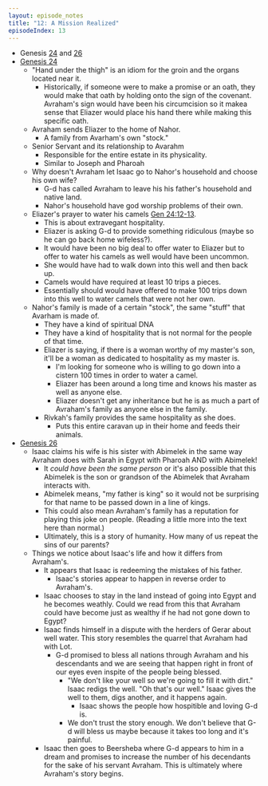 ```yaml
---
layout: episode_notes
title: "12: A Mission Realized"
episodeIndex: 13
---
```

- Genesis [24](https://www.bible.com/bible/111/GEN.24.NIV) and [26](https://www.bible.com/bible/111/GEN.26.NIV)
- [Genesis 24](https://www.bible.com/bible/111/GEN.24.NIV)
  - "Hand under the thigh" is an idiom for the groin and the organs located near it.
    - Historically, if someone were to make a promise or an oath, they would make that oath by holding onto the sign of the covenant. Avraham's sign would have been his circumcision so it makea sense that Eliazer would place his hand there while making this specific oath.
  - Avraham sends Eliazer to the home of Nahor.
    - A family from Avarham's own "stock."
  - Senior Servant and its relationship to Avarahm
    - Responsible for the entire estate in its physicality.
    - Similar to Joseph and Pharoah
  - Why doesn't Avraham let Isaac go to Nahor's household and choose his own wife?
    - G-d has called Avraham to leave his his father's household and native land.
    - Nahor's household have god worship problems of their own.
  - Eliazer's prayer to water his camels [Gen 24:12-13](https://www.bible.com/bible/111/GEN.24.NIV).
    - This is about extravegant hospitality.
    - Eliazer is asking G-d to provide something ridiculous (maybe so he can go back home wifeless?).
    - It would have been no big deal to offer water to Eliazer but to offer to water his camels as well would have been uncommon.
    - She would have had to walk down into this well and then back up.
    - Camels would have required at least 10 trips a pieces.
    - Essentially should would have offered to make 100 trips down into this well to water camels that were not her own.
  - Nahor's family is made of a certain "stock", the same "stuff" that Avarham is made of.
    - They have a kind of spiritual DNA
    - They have a kind of hospitality that is not normal for the people of that time.
    - Eliazer is saying, if there is a woman worthy of my master's son, it'll be a woman as dedicated to hospitality as my master is.
      - I'm looking for someone who is willing to go down into a cistern 100 times in order to water a camel.
      - Eliazer has been around a long time and knows his master as well as anyone else.
      - Eliazer doesn't get any inheritance but he is as much a part of Avraham's family as anyone else in the family.
    - Rivkah's family provides the same hospitality as she does.
      - Puts this entire caravan up in their home and feeds their animals.
- [Genesis 26](https://www.bible.com/bible/111/GEN.26.NIV)
  - Isaac claims his wife is his sister with Abimelek in the same way Avraham does with Sarah in Egypt with Pharoah AND with Abimelek!
    - It *could have been the same person* or it's also possible that this Abimelek is the son or grandson of the Abimelek that Avraham interacts with.
    - Abimelek means, "my father is king" so it would not be surprising for that name to be passed down in a line of kings.
    - This could also mean Avraham's family has a reputation for playing this joke on people. (Reading a little more into the text here than normal.)
    - Ultimately, this is a story of humanity. How many of us repeat the sins of our parents?
  - Things we notice about Isaac's life and how it differs from Avraham's.
    - It appears that Isaac is redeeming the mistakes of his father.
      - Isaac's stories appear to happen in reverse order to Avraham's.
    - Isaac chooses to stay in the land instead of going into Egypt and he becomes weathly. Could we read from this that Avraham could have become just as wealthy if he had not gone down to Egypt?
    - Isaac finds himself in a dispute with the herders of Gerar about well water. This story resembles the quarrel that Avraham had with Lot.
      - G-d promised to bless all nations through Avraham and his descendants and we are seeing that happen right in front of our eyes even inspite of the people being blessed.
        - "We don't like your well so we're going to fill it with dirt." Isaac redigs the well. "Oh that's our well." Isaac gives the well to them, digs another, and it happens again.
          - Isaac shows the people how hospitible and loving G-d is.
        - We don't trust the story enough. We don't believe that G-d will bless us maybe because it takes too long and it's painful.
    - Isaac then goes to Beersheba where G-d appears to him in a dream and promises to increase the number of his decendants for the sake of his servant Avraham. This is ultimately where Avraham's story begins.
